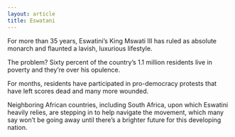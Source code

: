 ```yaml
---
layout: article
title: Eswatani
---
```


For more than 35 years, Eswatini’s King Mswati III has ruled as absolute monarch and flaunted a lavish, luxurious lifestyle.

The problem? Sixty percent of the country’s 1.1 million residents live in poverty and they’re over his opulence.

For months, residents have participated in pro-democracy protests that have left scores dead and many more wounded.

Neighboring African countries, including South Africa, upon which Eswatini heavily relies, are stepping in to help navigate the movement, which many say won’t be going away until there’s a brighter future for this developing nation.
